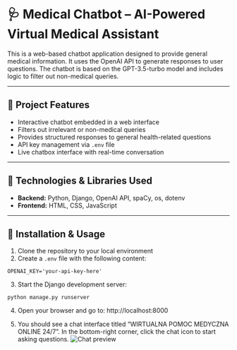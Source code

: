 # 🩺 Medical Chatbot – AI-Powered Virtual Medical Assistant

This is a web-based chatbot application designed to provide general medical information. It uses the OpenAI API to generate responses to user questions. The chatbot is based on the GPT-3.5-turbo model and includes logic to filter out non-medical queries.

---

## 🧠 Project Features

- Interactive chatbot embedded in a web interface
- Filters out irrelevant or non-medical queries
- Provides structured responses to general health-related questions
- API key management via `.env` file
- Live chatbox interface with real-time conversation

---

## 🔧 Technologies & Libraries Used

- **Backend:** Python, Django, OpenAI API, spaCy, os, dotenv  
- **Frontend:** HTML, CSS, JavaScript

---

## 🚀 Installation & Usage

1. Clone the repository to your local environment
2. Create a `.env` file with the following content:

```env
OPENAI_KEY='your-api-key-here'
```
3. Start the Django development server:
```
python manage.py runserver
```
4. Open your browser and go to: http://localhost:8000

5. You should see a chat interface titled “WIRTUALNA POMOC MEDYCZNA ONLINE 24/7”. In the bottom-right corner, click the chat icon to start asking questions.
   ![Chat preview](assets/chat-preview.png)
